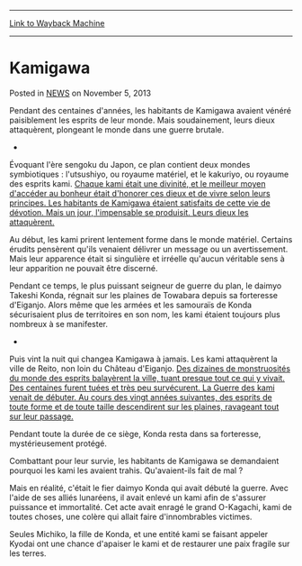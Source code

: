 
---
[Link to Wayback Machine](https://web.archive.org/web/20220702141035/https://magic.wizards.com/en/articles/archive/kamigawa-2013-11-05)

[_metadata_:description]:- "Pendant des centaines d'années, les habitants de Kamigawa avaient vénéré paisiblement les esprits de leur monde. Mais soudainement, leurs dieux attaquèrent, plongeant le monde dans une guerre brutale. - Évoquant l'ère sengoku du Japon, ce plan contient deux mondes symbiotiques : l'utsushiyo, ou royaume matériel, et le kakuriyo, ou royaume des esprits kami. Chaque kami était"
[_metadata_:generator]:- "Drupal 7 (http://drupal.org)"
[_metadata_:node]:- "116272"
[_metadata_:publish_date]:- "2013-11-05"
[_metadata_:source]:- "div-main-content"
[_metadata_:title]:- "Kamigawa"
[_metadata_:wayback_capture_timestamp]:- "2022-07-02 14:10:35"
[_metadata_:wayback_raw_url]:- "https://web.archive.org/web/20220702141035id_/https://magic.wizards.com/en/articles/archive/kamigawa-2013-11-05"
[_metadata_:wayback_url]:- "https://magic.wizards.com/en/articles/archive/kamigawa-2013-11-05"
---


Kamigawa
========



 Posted in [NEWS](/en/articles)
 on November 5, 2013 










Pendant des centaines d'années, les habitants de Kamigawa avaient vénéré paisiblement les esprits de leur monde. Mais soudainement, leurs dieux attaquèrent, plongeant le monde dans une guerre brutale.


-


Évoquant l'ère sengoku du Japon, ce plan contient deux mondes symbiotiques : l'utsushiyo, ou royaume matériel, et le kakuriyo, ou royaume des esprits kami.  [Chaque kami était une divinité, et le meilleur moyen d'accéder au bonheur était d'honorer ces dieux et de vivre selon leurs principes. Les habitants de Kamigawa étaient satisfaits de cette vie de dévotion. Mais un jour, l'impensable se produisit. Leurs dieux les attaquèrent.](https://gatherer.wizards.com/Pages/Card/Details.aspx?name=+Chaque+kami+%C3%A9tait+une+divinit%C3%A9%2C+et+le+meilleur+moyen+d%27acc%C3%A9der+au+bonheur+%C3%A9tait+d%27honorer+ces+dieux+et+de+vivre+selon+leurs+principes.+Les+habitants+de+Kamigawa+%C3%A9taient+satisfaits+de+cette+vie+de+d%C3%A9votion.+Mais+un+jour%2C+l%27impensable+se+produisit.+Leurs+dieux+les+attaqu%C3%A8rent.+) 


Au début, les kami prirent lentement forme dans le monde matériel. Certains érudits pensèrent qu'ils venaient délivrer un message ou un avertissement. Mais leur apparence était si singulière et irréelle qu'aucun véritable sens à leur apparition ne pouvait être discerné.


Pendant ce temps, le plus puissant seigneur de guerre du plan, le daimyo Takeshi Konda, régnait sur les plaines de Towabara depuis sa forteresse d'Eiganjo. Alors même que les armées et les samouraïs de Konda sécurisaient plus de territoires en son nom, les kami étaient toujours plus nombreux à se manifester.


-


Puis vint la nuit qui changea Kamigawa à jamais. Les kami attaquèrent la ville de Reito, non loin du Château d'Eiganjo.  [Des dizaines de monstruosités du monde des esprits balayèrent la ville, tuant presque tout ce qui y vivait. Des centaines furent tuées et très peu survécurent. La Guerre des kami venait de débuter. Au cours des vingt années suivantes, des esprits de toute forme et de toute taille descendirent sur les plaines, ravageant tout sur leur passage.](https://gatherer.wizards.com/Pages/Card/Details.aspx?name=+Des+dizaines+de+monstruosit%C3%A9s+du+monde+des+esprits+balay%C3%A8rent+la+ville%2C+tuant+presque+tout+ce+qui+y+vivait.+Des+centaines+furent+tu%C3%A9es+et+tr%C3%A8s+peu+surv%C3%A9curent.+La+Guerre+des+kami+venait+de+d%C3%A9buter.+Au+cours+des+vingt+ann%C3%A9es+suivantes%2C+des+esprits+de+toute+forme+et+de+toute+taille+descendirent+sur+les+plaines%2C+ravageant+tout+sur+leur+passage.+) 


Pendant toute la durée de ce siège, Konda resta dans sa forteresse, mystérieusement protégé.


Combattant pour leur survie, les habitants de Kamigawa se demandaient pourquoi les kami les avaient trahis. Qu'avaient-ils fait de mal ?


Mais en réalité, c'était le fier daimyo Konda qui avait débuté la guerre. Avec l'aide de ses alliés lunaréens, il avait enlevé un kami afin de s'assurer puissance et immortalité. Cet acte avait enragé le grand O-Kagachi, kami de toutes choses, une colère qui allait faire d'innombrables victimes.


Seules Michiko, la fille de Konda, et une entité kami se faisant appeler Kyodai ont une chance d'apaiser le kami et de restaurer une paix fragile sur les terres.








